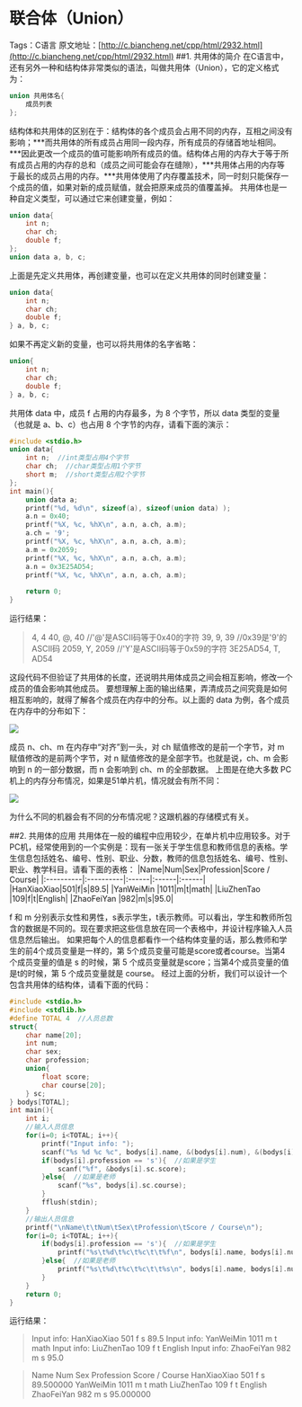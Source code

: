 ﻿# 联合体（Union）
Tags：C语言
原文地址：[http://c.biancheng.net/cpp/html/2932.html](http://c.biancheng.net/cpp/html/2932.html)
##1. 共用体的简介
在C语言中，还有另外一种和结构体非常类似的语法，叫做共用体（Union），它的定义格式为：
``` c
union 共用体名{
    成员列表
};
```
结构体和共用体的区别在于：结构体的各个成员会占用不同的内存，互相之间没有影响；***而共用体的所有成员占用同一段内存，所有成员的存储首地址相同。***因此更改一个成员的值可能影响所有成员的值。结构体占用的内存大于等于所有成员占用的内存的总和（成员之间可能会存在缝隙），***共用体占用的内存等于最长的成员占用的内存。***共用体使用了内存覆盖技术，同一时刻只能保存一个成员的值，如果对新的成员赋值，就会把原来成员的值覆盖掉。
共用体也是一种自定义类型，可以通过它来创建变量，例如：
``` c
union data{
    int n;
    char ch;
    double f;
};
union data a, b, c;
```
上面是先定义共用体，再创建变量，也可以在定义共用体的同时创建变量：
``` c
union data{
    int n;
    char ch;
    double f;
} a, b, c;
```
如果不再定义新的变量，也可以将共用体的名字省略：
``` c
union{
    int n;
    char ch;
    double f;
} a, b, c;
```
共用体 data 中，成员 f 占用的内存最多，为 8 个字节，所以 data 类型的变量（也就是 a、b、c）也占用 8 个字节的内存，请看下面的演示：
``` c
#include <stdio.h>
union data{
    int n;  //int类型占用4个字节
    char ch;  //char类型占用1个字节
    short m;  //short类型占用2个字节
};
int main(){
    union data a;
    printf("%d, %d\n", sizeof(a), sizeof(union data) );
    a.n = 0x40;
    printf("%X, %c, %hX\n", a.n, a.ch, a.m);
    a.ch = '9';
    printf("%X, %c, %hX\n", a.n, a.ch, a.m);
    a.m = 0x2059;
    printf("%X, %c, %hX\n", a.n, a.ch, a.m);
    a.n = 0x3E25AD54;
    printf("%X, %c, %hX\n", a.n, a.ch, a.m);
   
    return 0;
}
```
运行结果：
> 4, 4
40, @, 40  //'@'是ASCII码等于0x40的字符
39, 9, 39  //0x39是'9'的ASCII码
2059, Y, 2059  //'Y'是ASCII码等于0x59的字符
3E25AD54, T, AD54

这段代码不但验证了共用体的长度，还说明共用体成员之间会相互影响，修改一个成员的值会影响其他成员。
要想理解上面的输出结果，弄清成员之间究竟是如何相互影响的，就得了解各个成员在内存中的分布。以上面的 data 为例，各个成员在内存中的分布如下：

![](http://c.biancheng.net/cpp/uploads/allimg/160811/1-160Q1152HRM.jpg)

成员 n、ch、m 在内存中“对齐”到一头，对 ch 赋值修改的是前一个字节，对 m 赋值修改的是前两个字节，对 n 赋值修改的是全部字节。也就是说，ch、m 会影响到 n 的一部分数据，而 n 会影响到 ch、m 的全部数据。
上图是在绝大多数 PC机上的内存分布情况，如果是51单片机，情况就会有所不同：

![](http://c.biancheng.net/cpp/uploads/allimg/160811/1-160Q116311LV.jpg)

为什么不同的机器会有不同的分布情况呢？这跟机器的存储模式有关。

##2. 共用体的应用
共用体在一般的编程中应用较少，在单片机中应用较多。对于PC机，经常使用到的一个实例是：现有一张关于学生信息和教师信息的表格。学生信息包括姓名、编号、性别、职业、分数，教师的信息包括姓名、编号、性别、职业、教学科目。请看下面的表格：
|Name|Num|Sex|Profession|Score / Course|
|:----------|:----------|:------|:------|:------|
|HanXiaoXiao|501|f|s|89.5|
|YanWeiMin	|1011|m|t|math|
|LiuZhenTao	|109|f|t|English|
|ZhaoFeiYan	|982|m|s|95.0|

f 和 m 分别表示女性和男性，s表示学生，t表示教师。可以看出，学生和教师所包含的数据是不同的。现在要求把这些信息放在同一个表格中，并设计程序输入人员信息然后输出。
如果把每个人的信息都看作一个结构体变量的话，那么教师和学生的前4个成员变量是一样的，第 5个成员变量可能是score或者course。当第4个成员变量的值是 s 的时候，第 5 个成员变量就是score；当第4个成员变量的值是t的时候，第 5 个成员变量就是 course。
经过上面的分析，我们可以设计一个包含共用体的结构体，请看下面的代码：
``` c
#include <stdio.h>
#include <stdlib.h>
#define TOTAL 4  //人员总数
struct{
    char name[20];
    int num;
    char sex;
    char profession;
    union{
        float score;
        char course[20];
    } sc;
} bodys[TOTAL];
int main(){
    int i;
    //输入人员信息
    for(i=0; i<TOTAL; i++){
        printf("Input info: ");
        scanf("%s %d %c %c", bodys[i].name, &(bodys[i].num), &(bodys[i].sex), &(bodys[i].profession));
        if(bodys[i].profession == 's'){  //如果是学生
            scanf("%f", &bodys[i].sc.score);
        }else{  //如果是老师
            scanf("%s", bodys[i].sc.course);
        }
        fflush(stdin);
    }
    //输出人员信息
    printf("\nName\t\tNum\tSex\tProfession\tScore / Course\n");
    for(i=0; i<TOTAL; i++){
        if(bodys[i].profession == 's'){  //如果是学生
            printf("%s\t%d\t%c\t%c\t\t%f\n", bodys[i].name, bodys[i].num, bodys[i].sex, bodys[i].profession, bodys[i].sc.score);
        }else{  //如果是老师
            printf("%s\t%d\t%c\t%c\t\t%s\n", bodys[i].name, bodys[i].num, bodys[i].sex, bodys[i].profession, bodys[i].sc.course);
        }
    }
    return 0;
}
```
运行结果：
> Input info: HanXiaoXiao 501 f s 89.5
Input info: YanWeiMin 1011 m t math
Input info: LiuZhenTao 109 f t English
Input info: ZhaoFeiYan 982 m s 95.0

>Name            Num     Sex     Profession      Score / Course
HanXiaoXiao     501     f       s               89.500000
YanWeiMin       1011    m       t               math
LiuZhenTao      109     f       t               English
ZhaoFeiYan      982     m       s               95.000000



